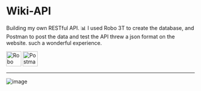 # Wiki-API
Building my own RESTful API.
📊 I used Robo 3T to create the database, and Postman to post the data and test the API threw a json format on the website. 
such a wonderful experience.


<div>
  <img src="https://blog.robomongo.org/content/images/2021/02/robo-3t-1.png" title="Robo 3T" **alt="Robo 3T" width="40" height="40"/>
  <img src="https://res.cloudinary.com/postman/image/upload/t_team_logo/v1629869194/team/2893aede23f01bfcbd2319326bc96a6ed0524eba759745ed6d73405a3a8b67a8" title="Postman" **alt="Postman" width="40" height="40"/>
 
 </div>

---
 

![image](https://github.com/binny3213/Wiki-API/assets/90454079/36eada85-203f-40eb-ad85-4473ef7aee23)

